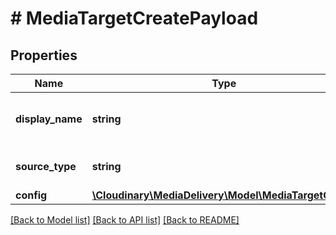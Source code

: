 # # MediaTargetCreatePayload

## Properties

Name | Type | Description | Notes
------------ | ------------- | ------------- | -------------
**display_name** | **string** | The display name of the media target. |
**source_type** | **string** | The type of media target. |
**config** | [**\Cloudinary\MediaDelivery\Model\MediaTargetConfig**](MediaTargetConfig.md) |  | [optional]

[[Back to Model list]](../../README.md#models) [[Back to API list]](../../README.md#endpoints) [[Back to README]](../../README.md)
